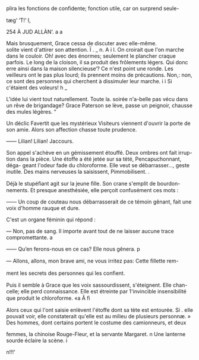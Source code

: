  

plira les fonctions de conﬁdente; fonction utile, car on surprend seule-

tæg‘  ‘T!’ I,

  
  
   
    
  
   
  
  
  
   
    
   

254 À JUD ALLÀN‘. a a 

Mais brusquement, Grace cessa de discuter avec elle-même.  
solite vient d'attirer son attention. Ï . _ n. A i l.
On croirait que l'on marche dans le couloir. Oh! avec des 
énormes; seulement le plancher craque parfois. Le long de la cloison, il sa
produit des frôlements légers.
Qui donc erre ainsi dans la maison silencieuse‘? Ce n'est point une ronde.
Les veilleurs ont le pas plus lourd; ils prennent moins de précautions. Non,:
non, ce sont des personnes qui cherchent à dissimuler leur marche. i i
Si c'étaient des voleurs! h _

L'idée lui vient tout naturellement. Toute la. soirée n'a-belle pas vécu dans
un rêve de brigandage? Grace Paterson se lève, passe un peignoir, chausse
des mules légères. “

Un déclic Favertit que les mystérieux Visiteurs viennent d'ouvrir la porte
de son amie. Alors son affection chasse toute prudence.

—— Lilian! Lilian! Jaccours.

Son appel s'achève en un gémissement étouffé. Deux ombres ont fait irrup-
tion dans la pièce. Une étoffe a été jetée sur sa tété, Pencapuchonnant, déga-
geant l'odeur fade du chloroforme. Elle veut se débarrasser..., geste inutile.
Des mains nerveuses la saisissent, Pimmobilisent. .

Déjà le stupéﬁant agit sur la jeune ﬁlle. Son crane s'emplit de bourdon-
nements. Et presque anesthésiée, elle perçoit confusément ces mots :

—— Un coup de couteau nous débarrasserait de ce témoin gênant, fait une
voix d'homme rauque et dure.

C'est un organe féminin qui répond :

— Non, pas de sang. ll importe avant tout de ne laisser aucune trace
compromettante. a

—— Qu’en ferons-nous en ce cas? Elle nous gênera. p

— Allons, allons, mon brave ami, ne vous irritez pas: Cette ﬁllette rem-

ment les secrets des personnes qui les conﬁent.

Puis il semble à Grace que les voix sassourdissent, s'éteignent. Elle chan-
celle; elle perd connaissance. Elle est étreinte par 1'invincible insensibilité
que produit le chloroforme. «a Â ﬁ

Alors ceux qui l'ont saisie enlèvent l'étoffe dont sa tète est entourée. Si .
elle pouvait voir, elle constaterait qu'elle est au milieu de plusieurs personnæ. »
Des hommes, dont certains portent le costume des camionneurs, et deux

femmes, la chinoise Rouge-Fleur, et la servante Margaret. n
Une lanterne sourde éclaire la scène. i

n!!!‘

